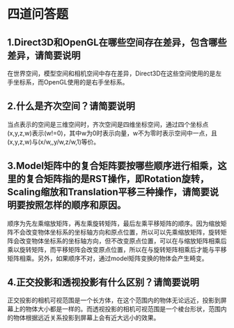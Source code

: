 # 四道问答题

## 1.Direct3D和OpenGL在哪些空间存在差异，包含哪些差异，请**简要说明**

在世界空间，模型空间和相机空间中存在差异，Direct3D在这些空间使用的是左手坐标系，而OpenGL使用的是右手坐标系。



## 2.什么是齐次空间？请**简要说明**

当点表示的空间是三维空间时，齐次空间是四维坐标空间，通过四个坐标点(x,y,z,w)表示(w!=0)，其中w为0时表示向量，w不为零时表示空间中一点，且(x,y,z,w)与(x/w,,y/w,z/w,1)等价。

## 3.Model矩阵中的复合矩阵要按哪些顺序进行相乘，这里的复合矩阵指的是RST操作，即Rotation旋转，Scaling缩放和Translation平移三种操作，请**简要说明要按照怎样的顺序和原因。**

顺序为先左乘缩放矩阵，再左乘旋转矩阵，最后左乘平移矩阵的顺序。因为缩放矩阵不会改变物体坐标系的坐标轴方向和原点位置，所以可以先乘缩放矩阵，旋转矩阵会改变物体坐标系的坐标轴方向，但不改变原点位置，可以在与缩放矩阵相乘后乘以旋转矩阵，而平移矩阵会改变原点位置，所以在与旋转矩阵相乘后才能与平移矩阵相乘。另外，如果顺序不对，通过model矩阵变换的物体会产生畸变。

## 4.正交投影和透视投影有什么区别？请简要说明

正交投影的相机可视范围是一个长方体，在这个范围内的物体无论远近，投影到屏幕上的物体大小都是一样的。而透视投影的相机可视范围是一个棱台形状，范围内的物体根据远近关系投影到屏幕上会有近大远小的效果。
